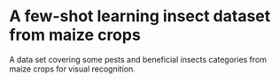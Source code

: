 # A few-shot learning insect dataset from maize crops
A data set covering some pests and beneficial insects categories from maize crops for visual recognition.
